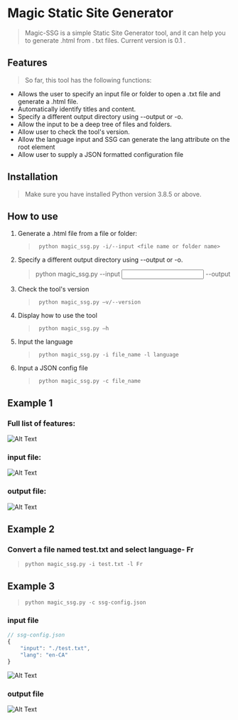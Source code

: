 # Magic Static Site Generator

> Magic-SSG is a simple Static Site Generator tool, and it can help you to generate .html from . txt files. Current version is 0.1 .

## Features

> So far, this tool has the following functions:

- Allows the user to specify an input file or folder to open a .txt file and generate a .html file.
- Automatically identify titles and content.
- Specify a different output directory using --output or -o.
- Allow the input to be a deep tree of files and folders.
- Allow user to check the tool's version.
- Allow the language input and SSG can generate the lang attribute on the root <html> element
- Allow user to supply a JSON formatted configuration file

## Installation

> Make sure you have installed Python version 3.8.5 or above.

## How to use

1. Generate a .html file from a file or folder:

   > ` python magic_ssg.py -i/--input <file name or folder name>`

2. Specify a different output directory using --output or -o.

   > python magic_ssg.py --input <input file name or folder name> --output <out put folder>

3. Check the tool's version

   > ` python magic_ssg.py –v/--version`

4. Display how to use the tool

   > ` python magic_ssg.py –h`

5. Input the language
   > ` python magic_ssg.py -i file_name -l language`

6. Input a JSON config file
   > ` python magic_ssg.py -c file_name`

## Example 1

### Full list of features:

![Alt Text](https://dev-to-uploads.s3.amazonaws.com/uploads/articles/lvd5ao4h7r1bm1prpk4g.png)

### input file:

![Alt Text](https://dev-to-uploads.s3.amazonaws.com/uploads/articles/r2lv22xz6b8byl84cn8r.png)

### output file:

![Alt Text](https://dev-to-uploads.s3.amazonaws.com/uploads/articles/r08erike6kspvnx3yd9u.png)

## Example 2

### Convert a file named test.txt and select language- Fr

> `python magic_ssg.py -i test.txt -l Fr`

## Example 3

> `python magic_ssg.py -c ssg-config.json`
> 
### input file

```js
// ssg-config.json
{
    "input": "./test.txt",
    "lang": "en-CA"
}
```

![Alt Text](https://dev-to-uploads.s3.amazonaws.com/uploads/articles/r2lv22xz6b8byl84cn8r.png)

### output file

![Alt Text](https://dev-to-uploads.s3.amazonaws.com/uploads/articles/r08erike6kspvnx3yd9u.png)